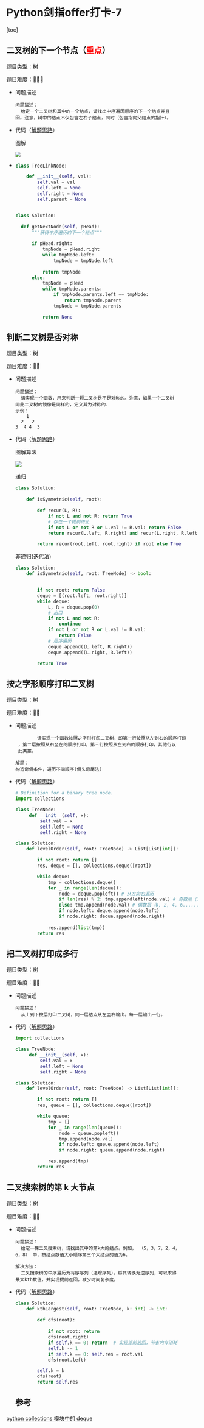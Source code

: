 # Python剑指offer打卡-7

[toc]

## 二叉树的下一个节点（<font color = red>重点</font>）

题目类型：树

题目难度：:star2::star2::star2:

- 问题描述

  ```
  问题描述：
  	给定一个二叉树和其中的一个结点，请找出中序遍历顺序的下一个结点并且
  回。注意，树中的结点不仅包含左右子结点，同时（包含指向父结点的指针）。
  ```

- 代码（[解题思路](https://blog.nowcoder.net/n/d3cb177d45804e87bba90b325321d43c)）

  图解

  <img src="./imgs/中序遍历.png" style="zoom:80%;" />

- ```python
  class TreeLinkNode:
  
      def __init__(self, val):
          self.val = val
          self.left = None
          self.right = None
          self.parent = None
  
  
  class Solution:
  
  	def getNextNode(self, pHead):
  		"""获得中序遍历的下一个结点"""
  		
  		if pHead.right:
  			tmpNode = pHead.right
  			while tmpNode.left:
  				tmpNode = tmpNode.left
  			
  			return tmpNode
  		else:
  			tmpNode = pHead
  			while tmpNode.parents:
  				if tmpNode.parents.left == tmpNode:
  					return tmpNode.parent
  				tmpNode = tmpNode.parents
  
  			return None
  ```

## 判断二叉树是否对称

题目类型：树

题目难度：:star2::star2:

- 问题描述

  ```
  问题描述：
  	请实现一个函数，用来判断一颗二叉树是不是对称的。注意，如果一个二叉树
  同此二叉树的镜像是同样的，定义其为对称的.
  示例：
      1
    2   2
  3  4 4  3
  ```

- 代码（[解题思路](https://leetcode-cn.com/problems/dui-cheng-de-er-cha-shu-lcof/solution/mian-shi-ti-28-dui-cheng-de-er-cha-shu-di-gui-qing/)）

  图解算法
  
  ![](./imgs/31.png)
  
  递归
  
  ```python
  class Solution:
      
      def isSymmetric(self, root):
  
          def recur(L, R):
              if not L and not R: return True
              # 存在一个提前终止
              if not L or not R or L.val != R.val: return False
              return recur(L.left, R.right) and recur(L.right, R.left)
  
          return recur(root.left, root.right) if root else True
  ```
  
  非递归(迭代法)
  
  ```python
  class Solution:
      def isSymmetric(self, root: TreeNode) -> bool:
  
  
          if not root: return False
          deque = [(root.left, root.right)]
          while deque:
              L, R = deque.pop(0)
              # 出口
              if not L and not R:
                  continue
              if not L or not R or L.val != R.val:
                  return False
              # 层序遍历
              deque.append((L.left, R.right))
              deque.append((L.right, R.left))
  
          return True
  ```

## 按之字形顺序打印二叉树

题目类型：树

题目难度：:star2::star2:

- 问题描述

  ```
          请实现一个函数按照之字形打印二叉树，即第一行按照从左到右的顺序打印
   ，第二层按照从右至左的顺序打印，第三行按照从左到右的顺序打印，其他行以
   此类推。
   
  解题：
  构造奇偶条件，遍历不同顺序(偶头奇尾法)
  ```

- 代码（[解题思路](https://leetcode-cn.com/problems/cong-shang-dao-xia-da-yin-er-cha-shu-iii-lcof/solution/mian-shi-ti-32-iii-cong-shang-dao-xia-da-yin-er--3/)）

  ```python
  # Definition for a binary tree node.
  import collections
  
  class TreeNode:
       def __init__(self, x):
           self.val = x
           self.left = None
           self.right = None
  
  class Solution:
      def levelOrder(self, root: TreeNode) -> List[List[int]]:
  
          if not root: return []
          res, deque = [], collections.deque([root])
  
          while deque:
              tmp = collections.deque()
              for _ in range(len(deque)):
                  node = deque.popleft() # 从左向右遍历
                  if len(res) % 2: tmp.appendleft(node.val) # 奇数层（1, 3., 5......）,队列首部,从右向左
                  else: tmp.append(node.val) # 偶数层（0, 2, 4, 6......），队列尾部
                  if node.left: deque.append(node.left)
                  if node.right: deque.append(node.right)
              
              res.append(list(tmp))
          return res
  ```

## 把二叉树打印成多行

题目类型：树

题目难度：:star2::star2:

- 问题描述

  ```
  问题描述：
  	从上到下按层打印二叉树，同一层结点从左至右输出。每一层输出一行。
  ```

- 代码（[解题思路](https://leetcode-cn.com/problems/cong-shang-dao-xia-da-yin-er-cha-shu-ii-lcof/solution/mian-shi-ti-32-ii-cong-shang-dao-xia-da-yin-er-c-5/)）

  ```python
  import collections
  
  class TreeNode:
       def __init__(self, x):
           self.val = x
           self.left = None
           self.right = None
  
  class Solution:
      def levelOrder(self, root: TreeNode) -> List[List[int]]:
  
          if not root: return []
          res, queue = [], collections.deque([root])
  
          while queue:
              tmp = []
              for _ in range(len(queue)):
                  node = queue.popleft()
                  tmp.append(node.val)
                  if node.left: queue.append(node.left)
                  if node.right: queue.append(node.right)
  
              res.append(tmp)
          return res
  ```

## 二叉搜索树的第 k 大节点

题目类型：树

题目难度：:star2::star2:

- 问题描述

  ```
  问题描述：
  	给定一棵二叉搜索树，请找出其中的第k大的结点。例如， （5，3，7，2，4，
  6，8） 中，按结点数值大小顺序第三个大结点的值为6。
  
  解决方法：
  	二叉搜索树的中序遍历为有序序列（递增序列），将其转换为逆序列，可以求得
  最大kth数值，并实现提前返回，减少时间复杂度。
  ```

- 代码（[解题思路](https://leetcode-cn.com/problems/er-cha-sou-suo-shu-de-di-kda-jie-dian-lcof/solution/mian-shi-ti-54-er-cha-sou-suo-shu-de-di-k-da-jie-d/)）

  ```python
  class Solution:
      def kthLargest(self, root: TreeNode, k: int) -> int:
          
          def dfs(root):
              
              if not root: return
              dfs(root.right)
              if self.k == 0: return  # 实现提前放回，节省内存消耗
              self.k -= 1
              if self.k == 0: self.res = root.val
              dfs(root.left)
  
          self.k = k
          dfs(root)
          return self.res
  ```

  ## 参考

[python collections 模块中的 deque](https://blog.csdn.net/HappyRocking/article/details/80058623?utm_medium=distribute.pc_relevant.none-task-blog-BlogCommendFromMachineLearnPai2-2.control&depth_1-utm_source=distribute.pc_relevant.none-task-blog-BlogCommendFromMachineLearnPai2-2.control)
